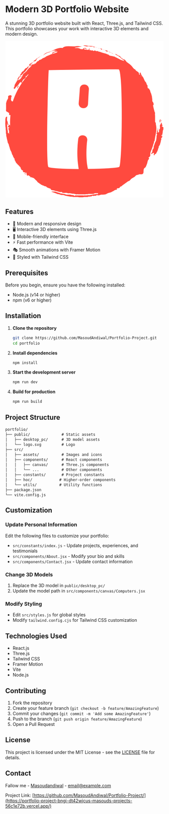 # Modern 3D Portfolio Website

A stunning 3D portfolio website built with React, Three.js, and Tailwind CSS. This portfolio showcases your work with interactive 3D elements and modern design.

![Portfolio Screenshot](public/logo.svg)

## Features

- 🎨 Modern and responsive design
- 🖥️ Interactive 3D elements using Three.js
- 📱 Mobile-friendly interface
- ⚡ Fast performance with Vite
- 🎭 Smooth animations with Framer Motion
- 🎨 Styled with Tailwind CSS

## Prerequisites

Before you begin, ensure you have the following installed:
- Node.js (v14 or higher)
- npm (v6 or higher)

## Installation

1. **Clone the repository**
   ```bash
   git clone https://github.com/MasoudAndiwal/Portfolio-Project.git
   cd portfolio
   ```

2. **Install dependencies**
   ```bash
   npm install
   ```

3. **Start the development server**
   ```bash
   npm run dev
   ```

4. **Build for production**
   ```bash
   npm run build
   ```

## Project Structure

```
portfolio/
├── public/              # Static assets
│   ├── desktop_pc/      # 3D model assets
│   └── logo.svg         # Logo
├── src/
│   ├── assets/          # Images and icons
│   ├── components/      # React components
│   │   ├── canvas/      # Three.js components
│   │   └── ...          # Other components
│   ├── constants/       # Project constants
│   ├── hoc/            # Higher-order components
│   └── utils/          # Utility functions
├── package.json
└── vite.config.js
```

## Customization

### Update Personal Information
Edit the following files to customize your portfolio:
- `src/constants/index.js` - Update projects, experiences, and testimonials
- `src/components/About.jsx` - Modify your bio and skills
- `src/components/Contact.jsx` - Update contact information

### Change 3D Models
1. Replace the 3D model in `public/desktop_pc/`
2. Update the model path in `src/components/canvas/Computers.jsx`

### Modify Styling
- Edit `src/styles.js` for global styles
- Modify `tailwind.config.cjs` for Tailwind CSS customization

## Technologies Used

- React.js
- Three.js
- Tailwind CSS
- Framer Motion
- Vite
- Node.js

## Contributing

1. Fork the repository
2. Create your feature branch (`git checkout -b feature/AmazingFeature`)
3. Commit your changes (`git commit -m 'Add some AmazingFeature'`)
4. Push to the branch (`git push origin feature/AmazingFeature`)
5. Open a Pull Request

## License

This project is licensed under the MIT License - see the [LICENSE](LICENSE) file for details.

## Contact

Fallow me  - [Masoudandiwal](https://www.truelancer.com/freelancer/masoudandiwal18) - email@example.com

Project Link: [https://github.com/MasoudAndiwal/Portfolio-Project/](https://portfolio-project-bngi-dt42wjcus-masouds-projects-56c1e72b.vercel.app/) 